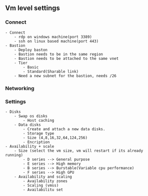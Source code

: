 ## Vm level settings
### Connect
    - Connect
        - rdp on windows machine(port 3389)
        - ssh on linux based machine(port 443)
    - Bastion
        - Deploy baston
        - Bastion needs to be in the same region
        - Bastion needs to be attached to the same vnet
        - Tier
            - Basic
            - Standard(Sharable link)
        - Need a new subnet for the bastion, needs /26 

### Networking
### Settings
    - Disks
        - Swap os disks
            - Host caching
        - Data disks
            - Create and attach a new data disks.
            - Storage type
            - Size (4,8,16,32,64,124,256)
            - Encription
    - Availability + scale
        - Size (select the vm size, vm will restart if its already running)
            - D series --> General purpose
            - E series --> High memory
            - B series --> Burstable(Variable cpu performance) 
            - F series --> High GPU
        - Availability and scaling
            - Availability zones
            - Scaling (vmss)
            - Availabilitu set
